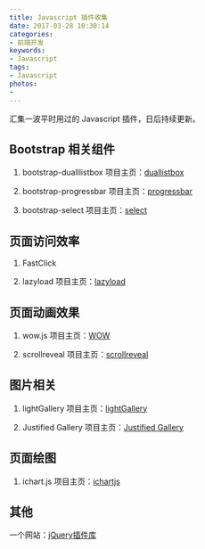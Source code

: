 ```yaml
---
title: Javascript 插件收集
date: 2017-03-28 10:30:14
categories:
- 前端开发
keywords:
- Javascript
tags:
- Javascript
photos:
-
---
```


汇集一波平时用过的 Javascript 插件，日后持续更新。

<!--more-->

## Bootstrap 相关组件

1. bootstrap-dualllistbox
	项目主页：[duallistbox](http://www.virtuosoft.eu/code/bootstrap-duallistbox/)

2. bootstrap-progressbar
	项目主页：[progressbar](http://www.minddust.com/project/bootstrap-progressbar/)

3. bootstrap-select
	项目主页：[select](http://silviomoreto.github.io/bootstrap-select/)

## 页面访问效率
1. FastClick

2. lazyload
	项目主页：[lazyload](http://www.appelsiini.net/projects/lazyload)

## 页面动画效果

1. wow.js
	项目主页：[WOW](http://mynameismatthieu.com/WOW/)

2. scrollreveal
	项目主页：[scrollreveal](https://scrollrevealjs.org/)

## 图片相关

1. lightGallery
	项目主页：[lightGallery](http://sachinchoolur.github.io/lightGallery/)

2. Justified Gallery
	项目主页：[Justified Gallery](http://miromannino.github.io/Justified-Gallery/)

## 页面绘图

1. ichart.js
	项目主页：[ichartjs](http://www.ichartjs.com/)

## 其他

一个网站：[jQuery插件库](http://www.jq22.com/)